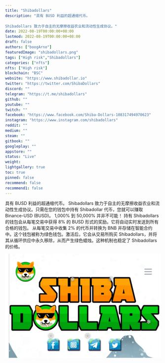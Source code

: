 ```yaml
---
title: "Shibadollars"
description: "具有 BUSD 利益的超通缩代币。

Shibadollars 致力于自主的无摩擦收益农业和流动性生成协议。"
date: 2022-08-19T00:00:00+08:00
lastmod: 2022-08-19T00:00:00+08:00
draft: false
authors: ["boogArno"]
featuredImage: "shibadollars.png"
tags: ["High risk","Shibadollars"]
categories: ["nfts"]
nfts: ["High risk"]
blockchain: "BSC"
website: "https://www.shibadollar.io"
twitter: "https://twitter.com/ShibaDollars"
discord: ""
telegram: "https://t.me/shibadollars"
github: ""
youtube: ""
twitch: ""
facebook: "https://www.facebook.com/Shiba-Dollars-108317494970623"
instagram: "https://www.instagram.com/shibadollars"
reddit: ""
medium: ""
steam: ""
gitbook: ""
googleplay: ""
appstore: ""
status: "Live"
weight: 
lightgallery: true
toc: true
pinned: false
recommend: false
recommend1: false
---
```

具有 BUSD 利益的超通缩代币。
Shibadollars 致力于自主的无摩擦收益农业和流动性生成协议。只需在您的钱包中持有 Shibadollar 代币，您就可以赚取 Binance-USD (BUSD)。 1,000% 到 50,000% 并非不可能！
持有 Shibadollars 的钱包会从每笔交易中获得 8% 的 BUSD 形式的奖励。它将自动实时发送到所有合格的钱包。
从每笔交易中收集 2% 的代币并转换为 BNB 并存储在智能合约中。这个钱包被称为绿色钱包。激活后，它会从交易所购买 Shibadollars，并将其从循环供应中永久移除，从而产生绿色蜡烛。这种机制也稳定了 Shibadollars 的价格。

![shibadollars-dapp-collectibles-bsc-image1_97f0bc9c0ac195209e52b038ba8cd0ff](shibadollars-dapp-collectibles-bsc-image1_97f0bc9c0ac195209e52b038ba8cd0ff.png)